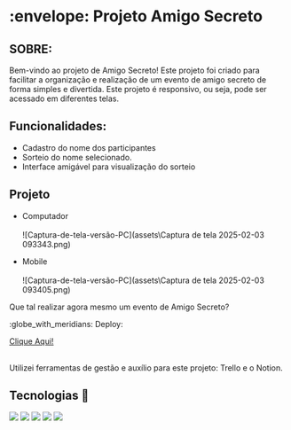 <h1> :envelope: Projeto Amigo Secreto</h1>

## SOBRE:
Bem-vindo ao projeto de Amigo Secreto! Este projeto foi criado para facilitar a organização e realização de um evento de amigo secreto de forma simples e divertida.
Este projeto é responsivo, ou seja, pode ser acessado em diferentes telas.

## Funcionalidades:
* Cadastro do nome dos participantes
* Sorteio do nome selecionado.
* Interface amigável para visualização do sorteio</p>

## Projeto
* Computador <br><br>
![Captura-de-tela-versão-PC](assets\Captura de tela 2025-02-03 093343.png)

* Mobile <br><br>
![Captura-de-tela-versão-PC](assets\Captura de tela 2025-02-03 093405.png)

<div>
<p>Que tal realizar agora mesmo um evento de Amigo Secreto? </p>
<p>:globe_with_meridians: Deploy:</p><a href="https://amigo-secreto-ten-ochre.vercel.app/">Clique Aqui!</a>
<br>
<br>
<p>Utilizei ferramentas de gestão e auxílio para este projeto: Trello e o Notion. </p>
</div>

## Tecnologias :rocket:
<div>
  <img src="https://i.postimg.cc/wMbY2hYX/html-icon.png">
  <img src="https://i.postimg.cc/Wpgt5zdM/css-icon.png">
  <img src="https://i.postimg.cc/J0Dvh2t9/js-icon.png">
  <img src="https://i.postimg.cc/yYwM5sWc/211904-social-github-icon.png">
  <img src="https://i.postimg.cc/v852Bfmg/7564187-figma-logo-brand-icon.png">
</div>
